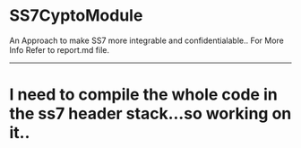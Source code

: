 # SS7CyptoModule 
An Approach to make SS7 more integrable and confidentialable..
For More Info Refer to report.md file.

-----------------------------------------------------------------


# I need to compile the whole code in the ss7 header stack...so working on it..
